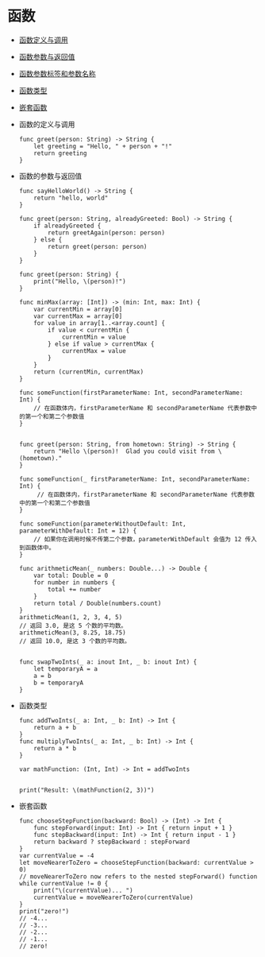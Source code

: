 # 函数

- [函数定义与调用](http://wiki.jikexueyuan.com/project/swift/chapter2/06_Functions.html#Defining_and_Calling_Functions)
- [函数参数与返回值](http://wiki.jikexueyuan.com/project/swift/chapter2/06_Functions.html#Function_Parameters_and_Return_Values)
- [函数参数标签和参数名称](http://wiki.jikexueyuan.com/project/swift/chapter2/06_Functions.html#Function_Argument_Labels_and_Parameter_Names)
- [函数类型](http://wiki.jikexueyuan.com/project/swift/chapter2/06_Functions.html#Function_Types)
- [嵌套函数](http://wiki.jikexueyuan.com/project/swift/chapter2/06_Functions.html#Nested_Functions)



- 函数的定义与调用

  ```
  func greet(person: String) -> String {
      let greeting = "Hello, " + person + "!"
      return greeting
  }
  ```

- 函数的参数与返回值

  ```
  func sayHelloWorld() -> String {
      return "hello, world"
  }
  
  func greet(person: String, alreadyGreeted: Bool) -> String {
      if alreadyGreeted {
          return greetAgain(person: person)
      } else {
          return greet(person: person)
      }
  }
  
  func greet(person: String) {
      print("Hello, \(person)!")
  }
  
  func minMax(array: [Int]) -> (min: Int, max: Int) {
      var currentMin = array[0]
      var currentMax = array[0]
      for value in array[1..<array.count] {
          if value < currentMin {
              currentMin = value
          } else if value > currentMax {
              currentMax = value
          }
      }
      return (currentMin, currentMax)
  }
  
  func someFunction(firstParameterName: Int, secondParameterName: Int) {
      // 在函数体内，firstParameterName 和 secondParameterName 代表参数中的第一个和第二个参数值
  }
  
  
  func greet(person: String, from hometown: String) -> String {
      return "Hello \(person)!  Glad you could visit from \(hometown)."
  }
  
  func someFunction(_ firstParameterName: Int, secondParameterName: Int) {
       // 在函数体内，firstParameterName 和 secondParameterName 代表参数中的第一个和第二个参数值
  }
  
  func someFunction(parameterWithoutDefault: Int, parameterWithDefault: Int = 12) {
      // 如果你在调用时候不传第二个参数，parameterWithDefault 会值为 12 传入到函数体中。
  }
  
  func arithmeticMean(_ numbers: Double...) -> Double {
      var total: Double = 0
      for number in numbers {
          total += number
      }
      return total / Double(numbers.count)
  }
  arithmeticMean(1, 2, 3, 4, 5)
  // 返回 3.0, 是这 5 个数的平均数。
  arithmeticMean(3, 8.25, 18.75)
  // 返回 10.0, 是这 3 个数的平均数。
  
  
  func swapTwoInts(_ a: inout Int, _ b: inout Int) {
      let temporaryA = a
      a = b
      b = temporaryA
  }
  ```

- 函数类型

  ```
  func addTwoInts(_ a: Int, _ b: Int) -> Int {
      return a + b
  }
  func multiplyTwoInts(_ a: Int, _ b: Int) -> Int {
      return a * b
  }
  
  var mathFunction: (Int, Int) -> Int = addTwoInts
  
  
  print("Result: \(mathFunction(2, 3))")
  ```

- 嵌套函数

  ```
  func chooseStepFunction(backward: Bool) -> (Int) -> Int {
      func stepForward(input: Int) -> Int { return input + 1 }
      func stepBackward(input: Int) -> Int { return input - 1 }
      return backward ? stepBackward : stepForward
  }
  var currentValue = -4
  let moveNearerToZero = chooseStepFunction(backward: currentValue > 0)
  // moveNearerToZero now refers to the nested stepForward() function
  while currentValue != 0 {
      print("\(currentValue)... ")
      currentValue = moveNearerToZero(currentValue)
  }
  print("zero!")
  // -4...
  // -3...
  // -2...
  // -1...
  // zero!
  
  ```

  